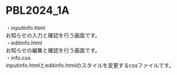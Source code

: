 # PBL2024_1A

・inputinfo.html  
お知らせの入力と確認を行う画面です。  
・editinfo.html  
お知らせの編集と確認を行う画面です。  
・info.css  
inputinfo.htmlとeditinfo.htmlのスタイルを変更するcssファイルです。

